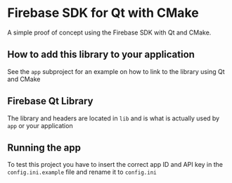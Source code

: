 # Firebase SDK for Qt with CMake
A simple proof of concept using the Firebase SDK with Qt and CMake.

## How to add this library to your application
See the `app` subproject for an example on how to link to the library using Qt and CMake

## Firebase Qt Library
The library and headers are located in `lib` and is what is actually used by `app` or your application

## Running the app
To test this project you have to insert the correct app ID and API key in the `config.ini.example` file and rename it to `config.ini`